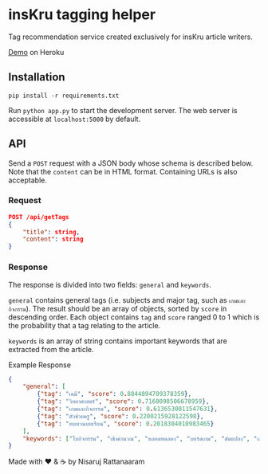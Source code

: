 # insKru tagging helper

Tag recommendation service created exclusively for insKru article writers.

[Demo](http://inskru-tag-helper.herokuapp.com/) on Heroku

## Installation

```
pip install -r requirements.txt
```

Run `python app.py` to start the development server. The web server is accessible at `localhost:5000` by default.

## API

Send a `POST` request with a JSON body whose schema is described below. Note that the `content` can be in HTML format. Containing URLs is also acceptable.

### Request

```json
POST /api/getTags
{
    "title": string,
    "content": string
}
```

### Response

The response is divided into two fields: `general` and `keywords`.

`general` contains general tags (i.e. subjects and major tag, such as `เกมและกิจกรรม`). The result should be an array of objects, sorted by `score` in descending order. Each object contains `tag` and `score` ranged 0 to 1 which is the probability that a tag relating to the article.

`keywords` is an array of string contains important keywords that are extracted from the article.

Example Response

```json
{
    "general": [
        {"tag": "เคมี", "score": 0.8844894709378359}, 
        {"tag": "วิทยาศาสตร์", "score": 0.7160098506678959}, 
        {"tag": "เกมและกิจกรรม", "score": 0.6136530011547631}, 
        {"tag": "ตัวช่วยครู", "score": 0.2200215928122598}, 
        {"tag": "ทบทวนบทเรียน", "score": 0.2018304010983465}
    ], 
    "keywords": ["ใบกิจกรรม", "เชิงคำนวณ", "หลอดทดลอง", "บอร์ดเกม", "ดัดแปลง", "เลื่อน", "เม็ด", "กิจกรรม", "หลอด"]
}
```


Made with ❤️ & ☕ by Nisaruj Rattanaaram